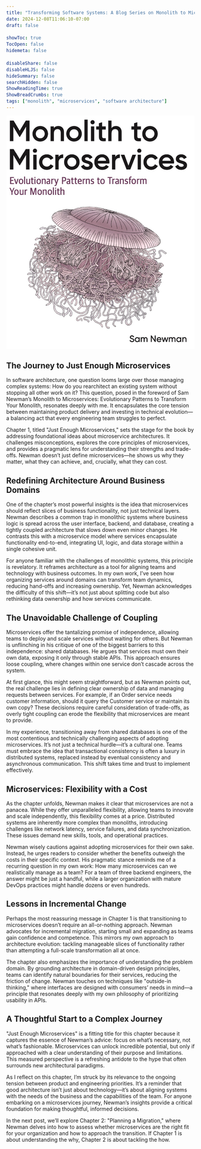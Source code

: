 ```yaml
---
title: "Transforming Software Systems: A Blog Series on Monolith to Microservices"
date: 2024-12-08T11:06:10-07:00
draft: false

showToc: true
TocOpen: false
hidemeta: false

disableShare: false
disableHLJS: false
hideSummary: false
searchHidden: false
ShowReadingTime: true
ShowBreadCrumbs: true
tags: ["monolith", "microservices", "software architecture"]
---
```


![](./hero.jpg)

## The Journey to Just Enough Microservices

In software architecture, one question looms large over those managing complex systems: How do you rearchitect an existing system without stopping all other work on it? This question, posed in the foreword of Sam Newman’s Monolith to Microservices: Evolutionary Patterns to Transform Your Monolith, resonates deeply with me. It encapsulates the core tension between maintaining product delivery and investing in technical evolution—a balancing act that every engineering team struggles to perfect.

Chapter 1, titled "Just Enough Microservices," sets the stage for the book by addressing foundational ideas about microservice architectures. It challenges misconceptions, explores the core principles of microservices, and provides a pragmatic lens for understanding their strengths and trade-offs. Newman doesn’t just define microservices—he shows us why they matter, what they can achieve, and, crucially, what they can cost.

## Redefining Architecture Around Business Domains

One of the chapter’s most powerful insights is the idea that microservices should reflect slices of business functionality, not just technical layers. Newman describes a common trap in monolithic systems where business logic is spread across the user interface, backend, and database, creating a tightly coupled architecture that slows down even minor changes. He contrasts this with a microservice model where services encapsulate functionality end-to-end, integrating UI, logic, and data storage within a single cohesive unit.

For anyone familiar with the challenges of monolithic systems, this principle is revelatory. It reframes architecture as a tool for aligning teams and technology with business outcomes. In my own work, I’ve seen how organizing services around domains can transform team dynamics, reducing hand-offs and increasing ownership. Yet, Newman acknowledges the difficulty of this shift—it’s not just about splitting code but also rethinking data ownership and how services communicate.

## The Unavoidable Challenge of Coupling

Microservices offer the tantalizing promise of independence, allowing teams to deploy and scale services without waiting for others. But Newman is unflinching in his critique of one of the biggest barriers to this independence: shared databases. He argues that services must own their own data, exposing it only through stable APIs. This approach ensures loose coupling, where changes within one service don’t cascade across the system.

At first glance, this might seem straightforward, but as Newman points out, the real challenge lies in defining clear ownership of data and managing requests between services. For example, if an Order service needs customer information, should it query the Customer service or maintain its own copy? These decisions require careful consideration of trade-offs, as overly tight coupling can erode the flexibility that microservices are meant to provide.

In my experience, transitioning away from shared databases is one of the most contentious and technically challenging aspects of adopting microservices. It’s not just a technical hurdle—it’s a cultural one. Teams must embrace the idea that transactional consistency is often a luxury in distributed systems, replaced instead by eventual consistency and asynchronous communication. This shift takes time and trust to implement effectively.

## Microservices: Flexibility with a Cost

As the chapter unfolds, Newman makes it clear that microservices are not a panacea. While they offer unparalleled flexibility, allowing teams to innovate and scale independently, this flexibility comes at a price. Distributed systems are inherently more complex than monoliths, introducing challenges like network latency, service failures, and data synchronization. These issues demand new skills, tools, and operational practices.

Newman wisely cautions against adopting microservices for their own sake. Instead, he urges readers to consider whether the benefits outweigh the costs in their specific context. His pragmatic stance reminds me of a recurring question in my own work: How many microservices can we realistically manage as a team? For a team of three backend engineers, the answer might be just a handful, while a larger organization with mature DevOps practices might handle dozens or even hundreds.

## Lessons in Incremental Change

Perhaps the most reassuring message in Chapter 1 is that transitioning to microservices doesn’t require an all-or-nothing approach. Newman advocates for incremental migration, starting small and expanding as teams gain confidence and competence. This mirrors my own approach to architecture evolution: tackling manageable slices of functionality rather than attempting a full-scale transformation all at once.

The chapter also emphasizes the importance of understanding the problem domain. By grounding architecture in domain-driven design principles, teams can identify natural boundaries for their services, reducing the friction of change. Newman touches on techniques like "outside-in thinking," where interfaces are designed with consumers’ needs in mind—a principle that resonates deeply with my own philosophy of prioritizing usability in APIs.


## A Thoughtful Start to a Complex Journey

"Just Enough Microservices" is a fitting title for this chapter because it captures the essence of Newman’s advice: focus on what’s necessary, not what’s fashionable. Microservices can unlock incredible potential, but only if approached with a clear understanding of their purpose and limitations. This measured perspective is a refreshing antidote to the hype that often surrounds new architectural paradigms.

As I reflect on this chapter, I’m struck by its relevance to the ongoing tension between product and engineering priorities. It’s a reminder that good architecture isn’t just about technology—it’s about aligning systems with the needs of the business and the capabilities of the team. For anyone embarking on a microservices journey, Newman’s insights provide a critical foundation for making thoughtful, informed decisions.

In the next post, we’ll explore Chapter 2: "Planning a Migration," where Newman delves into how to assess whether microservices are the right fit for your organization and how to approach the transition. If Chapter 1 is about understanding the why, Chapter 2 is about tackling the how.